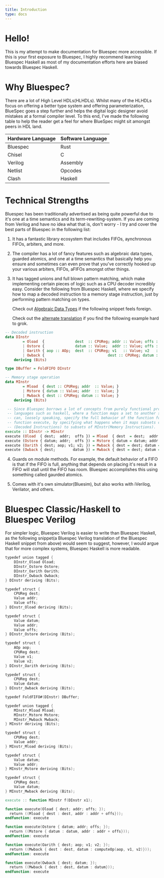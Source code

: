 ```yaml
---
title: Introduction
type: docs
---
```


# Hello!

This is my attempt to make documentation for Bluespec more accessible. If this is your first exposure to Bluespec, I highly recommend learning Bluespec Haskell as most of my documentation efforts here are biased towards Bluespec Haskell.

# Why Bluespec?

There are a lot of High Level HDLs(HLHDLs). Whilst many of the HLHDLs focus on offering a better type system and offering parameterization, BlueSpec goes a step further and helps the digital logic designer avoid mistakes at a formal compiler level. To this end, I've made the following table to help the reader get a feel for where BlueSpec might sit amongst peers in HDL land.

| Hardware Language | Software Language |
|-------------------|-------------------|
| Bluespec          | Rust              |
| Chisel            | C                 |
| Verilog           | Assembly          |
| Netlist           | Opcodes           |
| Clash             | Haskell           |

# Technical Strengths

Bluespec has been traditionally advertised as being quite powerful due to it's one at a time semantics and its term-rewriting-system. If you are coming from Verilog and have no idea what that is, don't worry - I try and cover the best parts of Bluespec in the following list:

1. It has a fantastic library ecosystem that includes FIFOs, aynchronous FIFOs, arbiters, and more.

2. The compiler has a lot of fancy features such as algebraic data types, guarded atomics, and one at a time semantics that basically help you ensure and sometimes can even prove that you've correctly hooked up your various arbiters, FIFOs, aFIFOs amongst other things.

3. It has tagged unions and full blown pattern matching, which make implementing certain pieces of logic such as a CPU decoder incredibly easy. Consider the following from Bluespec Haskell, where we specify how to map a decoded instruction to a memory stage instruction, just by performing pattern matching on types.

   Check out [Algebraic Data Types](https://wiki.haskell.org/Algebraic_data_type) if the following snippet feels foreign.

   Check out the [alternate translation](./#bluespec-classichaskell-to-bluespec-verilog) if you find the following example hard to grok.

```haskell
-- Decoded instruction
data DInstr
        = Oload  {              dest  :: CPUReg; addr :: Value; offs :: Value }
        | Ostore {              datum :: Value;  addr :: Value; offs :: Value }
        | Oarith { aop :: AOp;  dest  :: CPUReg; v1   :: Value; v2   :: Value }
        | Owback {                             dest :: CPUReg; datum :: Value }
    deriving (Bits)

type DBuffer = FoldFIFO DInstr

-- Memory stage operation
data MInstr
        = Mload  { dest :: CPUReg; addr  :: Value; }
        | Mstore { datum :: Value; addr  :: Value; }
        | Mwback { dest :: CPUReg; datum :: Value; }
    deriving (Bits)

 -- Since Bluespec borrows a lot of concepts from purely functional programming
 -- languages such as haskell, where a function maps a set to another set, we
 -- can, loosely speaking, specify the full behavior of the function following 
 -- function execute, by specifying what happens when it maps subsets of DInstr
 -- (Decoded Instructions) to subsets of MInstr(Memory Instructions).
execute :: DInstr -> MInstr
execute (Oload  { dest;  addr;  offs }) = Mload  { dest  = dest;  addr = addr + offs }
execute (Ostore { datum; addr;  offs }) = Mstore { datum = datum; addr = addr + offs }
execute (Oarith { dest; aop; v1; v2; }) = Mwback { dest = dest; datum = computeOp aop v1 v2 }
execute (Owback { dest;        datum }) = Mwback { dest = dest; datum = datum }
```

4. Guards on module methods. For example, the default behavior of a FIFO is that if the FIFO is full, anything that depends on placing it's result in a FIFO will stall until the FIFO has room. Bluespec accomplishes this using something called gaurded atomics.

5. Comes with it's own simulator(Bluesim), but also works with iVerilog, Verilator, and others.


# Bluespec Classic/Haskell to Bluespec Verilog

For simpler logic, Bluespec Verilog is easier to write than Bluespec Haskell, as the following snippet(a Bluespec Verilog translation of the Bluespec Haskell snippet from above) would seem to suggest, however, I would argue that for more complex systems, Bluespec Haskell is more readable.

```verilog
typedef union tagged {
    DInstr_Oload Oload;
    DInstr_Ostore Ostore;
    DInstr_Oarith Oarith;
    DInstr_Owback Owback;
} DInstr deriving (Bits);

typedef struct {
    CPUReg dest;
    Value addr;
    Value offs;
} DInstr_Oload deriving (Bits);

typedef struct {
    Value datum;
    Value addr;
    Value offs;
} DInstr_Ostore deriving (Bits);

typedef struct {
    AOp aop;
    CPUReg dest;
    Value v1;
    Value v2;
} DInstr_Oarith deriving (Bits);

typedef struct {
    CPUReg dest;
    Value datum;
} DInstr_Owback deriving (Bits);

typedef FoldFIFO#(DInstr) DBuffer;

typedef union tagged {
    MInstr_Mload Mload;
    MInstr_Mstore Mstore;
    MInstr_Mwback Mwback;
} MInstr deriving (Bits);

typedef struct {
    CPUReg dest;
    Value addr;
} MInstr_Mload deriving (Bits);

typedef struct {
    Value datum;
    Value addr;
} MInstr_Mstore deriving (Bits);

typedef struct {
    CPUReg dest;
    Value datum;
} MInstr_Mwback deriving (Bits);

execute :: function MInstr f(DInstr x1);

function execute(Oload { dest; addr; offs; });
  return ((Mload { dest : dest, addr : addr + offs}));
endfunction: execute

function execute(Ostore { datum; addr; offs; });
  return ((Mstore { datum : datum, addr : addr + offs}));
endfunction: execute

function execute(Oarith { dest; aop; v1; v2; });
  return ((Mwback { dest : dest, datum : computeOp(aop, v1, v2)}));
endfunction: execute

function execute(Owback { dest; datum; });
  return ((Mwback { dest : dest, datum : datum}));
endfunction: execute
```